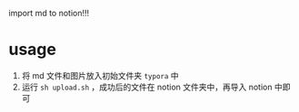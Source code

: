 import md to notion!!!

# usage

1. 将 md 文件和图片放入初始文件夹 `typora` 中
2. 运行 `sh upload.sh` ，成功后的文件在 notion 文件夹中，再导入 notion 中即可
